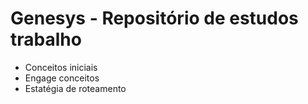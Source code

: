 # Genesys - Repositório de estudos trabalho

- Conceitos iniciais
- Engage conceitos
- Estatégia de roteamento

